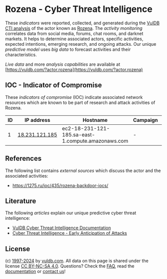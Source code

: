 # Rozena - Cyber Threat Intelligence

These _indicators_ were reported, collected, and generated during the [VulDB CTI analysis](https://vuldb.com/?kb.cti) of the actor known as [Rozena](https://vuldb.com/?actor.rozena). The _activity monitoring_ correlates data from social media, forums, chat rooms, and darknet markets. It helps to determine associated actors, specific activities, expected intentions, emerging research, and ongoing attacks. Our unique _predictive model_ uses _big data_ to forecast activities and their characteristics.

_Live data_ and more _analysis capabilities_ are available at [https://vuldb.com/?actor.rozena](https://vuldb.com/?actor.rozena)

## IOC - Indicator of Compromise

These _indicators of compromise_ (IOC) indicate associated network resources which are known to be part of research and attack activities of Rozena.

ID | IP address | Hostname | Campaign | Confidence
-- | ---------- | -------- | -------- | ----------
1 | [18.231.121.185](https://vuldb.com/?ip.18.231.121.185) | ec2-18-231-121-185.sa-east-1.compute.amazonaws.com | - | Medium

## References

The following list contains _external sources_ which discuss the actor and the associated activities:

* https://1275.ru/ioc/435/rozena-backdoor-iocs/

## Literature

The following _articles_ explain our unique predictive cyber threat intelligence:

* [VulDB Cyber Threat Intelligence Documentation](https://vuldb.com/?kb.cti)
* [Cyber Threat Intelligence - Early Anticipation of Attacks](https://www.scip.ch/en/?labs.20201022)

## License

(c) [1997-2024](https://vuldb.com/?kb.changelog) by [vuldb.com](https://vuldb.com/?kb.about). All data on this page is shared under the license [CC BY-NC-SA 4.0](https://creativecommons.org/licenses/by-nc-sa/4.0/). Questions? Check the [FAQ](https://vuldb.com/?kb.faq), read the [documentation](https://vuldb.com/?kb) or [contact us](https://vuldb.com/?contact)!
